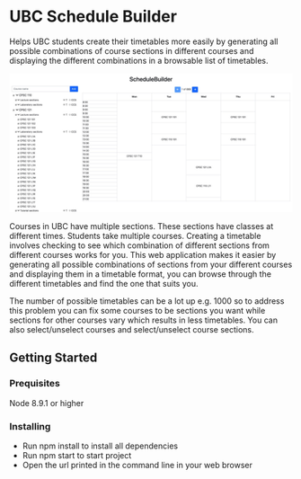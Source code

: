 # UBC Schedule Builder

Helps UBC students create their timetables more easily by generating all possible combinations of course sections in different courses and displaying the different combinations in a browsable list of timetables.

![app image](https://github.com/Rahman2600/Schedule-Builder/blob/master/imgs/app1.jpg)

Courses in UBC have multiple sections. These sections have classes at different times. Students take multiple courses. Creating a timetable involves checking to see which combination of different sections from different courses works for you. This web application makes it easier by generating all possible combinations of sections from your different courses and displaying them in a timetable format, you can browse through the different timetables and find the one that suits you.

The number of possible timetables can be a lot up e.g. 1000 so to address this problem you can fix some courses to be sections you want while sections for other courses vary which results in less timetables. You can also select/unselect courses and select/unselect course sections.


## Getting Started

### Prequisites

Node 8.9.1 or higher

### Installing

* Run npm install to install all dependencies
* Run npm start to start project 
* Open the url printed in the command line in your web browser



